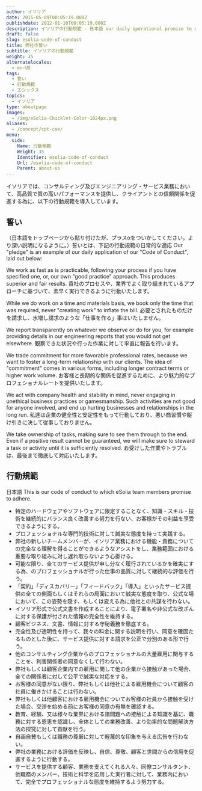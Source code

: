 ```yaml
---
author: イソリア
date: 2015-05-09T00:05:19.000Z
publishdate: 2012-01-10T00:05:19.000Z
description: イソリアの行動規範 - 日本語 our daily operational promise to our clients, partners, fellow colleagues.
draft: false
slug: esolia-code-of-conduct
title: 弊社の誓い
subtitle: イソリアの行動規範
weight: 35
alternatelocales:
  - en-US
tags:
  - 誓い
  - 行動規範
  - エシックス
topics:
  - イソリア
type: aboutpage
images:
  - /img/eSolia-Chicklet-Color-1024px.png
aliases:
  - /concept/cpt-coe/
menu:
  side:
    Name: 行動規範
    Weight: 35
    Identifier: esolia-code-of-conduct
    Url: /esolia-code-of-conduct
    Parent: about-us
---
```


イソリアでは、コンサルティング及びエンジニアリング・サービス業務において、高品質で質の高いパフォーマンスを提供し、クライアントとの信頼関係を促進する為に、以下の行動規範を導入しています。

## 誓い

（日本語をトップページから貼り付けたが、プラスαをついかしてください。より深い説明になるように。）誓いとは、下記の行動規範の日常的な適応 Our "pledge" is an example of our daily application of our "Code of Conduct", laid out below:

<i class="small mdi-toggle-check-box grey-text text-darken-2 left"></i> We work as fast as is practicable, following your process if you have specified one, or, our own "good practice" approach. This produces superior and fair results. 貴社のプロセスや、業界でよく取り組まれているアプローチに基づいて、素早く実行できるように行動いたします。

<i class="small mdi-toggle-check-box grey-text text-darken-2 left"></i> While we do work on a time and materials basis, we book only the time that was required, never "creating work" to inflate the bill. 必要とされたものだけを請求し、水増し請求のような「仕事を作る」事はいたしません。

<i class="small mdi-toggle-check-box grey-text text-darken-2 left"></i> We report transparently on whatever we observe or do for you, for example providing details in our engineering reports that you would not get elsewhere. 観察できた状況や行った作業に対して率直に報告を行います。

<i class="small mdi-toggle-check-box grey-text text-darken-2 left"></i> We trade commitment for more favorable professional rates, because we want to foster a long-term relationship with our clients. The idea of "commitment" comes in various forms, including longer contract terms or higher work volume. お客様と長期的な関係を促進するために、より魅力的なプロフェショナルレートを提供いたします。

<i class="small mdi-toggle-check-box grey-text text-darken-2 left"></i> We act with company health and stability in mind, never engaging in unethical business practices or gamesmanship. Such activities are not good for anyone involved, and end up hurting businesses and relationships in the long run. 私達は企業の健全性と安定性をもって行動しており、悪い商習慣や駆け引きに決して従事しておりません。

<i class="small mdi-toggle-check-box grey-text text-darken-2 left"></i> We take ownership of tasks, making sure to see them through to the end. Even if a positive result cannot be guaranteed, we will make sure to steward a task or activity until it is sufficiently resolved. お受けした作業やトラブルは、最後まで徹底して対応いたします。

## 行動規範

日本語 This is our code of conduct to which eSolia team members promise to adhere.

* 特定のハードウェアやソフトウェアに限定することなく、知識・スキル・技術を継続的にバランス良く改善する努力を行ない、お客様がその利益を享受できるようにする。
* プロフェッショナルな専門的技術に対して誠実な態度を持って実践する。
* 弊社の新しいチームメンバーが、イソリア業務における機能・責務についての完全なる理解を得ることができるようなアシストをし、業務範囲における重要な取り組みに対し遅れ取らないよう心掛ける。
* 可能な限り、全てのサービス提供が申し分なく履行されているかを確実にする為、のプロフェッショナルが行った仕事の品質に対して継続的な評価を行う。
* 「契約」「ディスカバリー」「フィードバック」「導入」といったサービス提供の全ての側面もしくはそれらの局面において誠実な態度を取り、公式な場において、この姿勢を隠す、もしくは変える為に他社との共謀を行わない。
* イソリア形式で公式文書を作成することにより、電子署名や非公式な改ざんに対する保護が付された情報の完全性を維持する。
* 顧客ビジネス、文書、情報に対する守秘義務を徹底する。
* 完全性及び透明性を持って、我々の料金に関する説明を行い、同意を確固たるものとした後に、サービス提供に対する請求を公正で分別のある形で行う。
* 他のコンサルティング企業からのプロフェッショナルの大量雇用に関与することを、利害関係者の同意なくして行わない。
* 弊社もしくは顧客企業内での雇用に関して他の企業から接触があった場合、全ての関係者に対して公平で誠実な対応をする。
* お客様の同意がない限り、弊社もしくは他社による雇用機会について顧客の社員に働きかけることは行わない。
* 弊社もしくは他顧客における雇用機会についてお客様の社員から接触を受けた場合、交渉を始める前にお客様の同意の有無を確認する。
* 教育、経験、又は様々な業界における諸問題への接触による知識を基に、職務に対する恩恵を認識し、全体としての業務改善、より効率的な問題解決方法の探究に対して貢献を行う。
* 自画自賛もしくは職務の尊厳に対して軽蔑的な印象を与える広告を行わない。
* 弊社の業務における評価を反映し、自信、尊敬、顧客と世間からの信用を促進するように行動する。
* サービスを提供する顧客、業務を支えてくれる人々、同僚コンサルタント、他職務のメンバー、技術と科学を応用した実行者に対して、業務内において、完全でプロフェッショナルな態度を維持するよう努力する。
